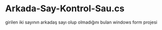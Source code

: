 # Arkada-Say-Kontrol-Sau.cs
girilen iki sayının arkadaş sayı olup olmadığını bulan windows form projesi
